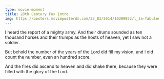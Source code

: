 ```yaml
---
type: movie-moment
title: 20th Century Fox Intro
img: https://posters.movieposterdb.com/23_03/2014/10399952/l_la-fabuleuse-histoire-des-studios-hollywoodiens-20th-century-fox-movie-poster_71be69cb.jpg
---
```


I heard the report of a mighty army. And their drums sounded as ten thousand horses and their trumps as the hosts of heaven, yet I saw not a soldier.

But behold the number of the years of the Lord did fill my vision, and I did count the number, even an hundred score.

And the fires did ascend to heaven and did shake there, because they were filled with the glory of the Lord.
